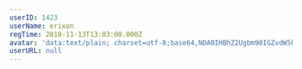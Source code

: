 ```yaml
---
userID: 1423
userName: erixon
regTime: 2018-11-13T13:03:00.000Z
avatar: 'data:text/plain; charset=utf-8;base64,NDA0IHBhZ2Ugbm90IGZvdW5kCg=='
userURL: null
---
```



